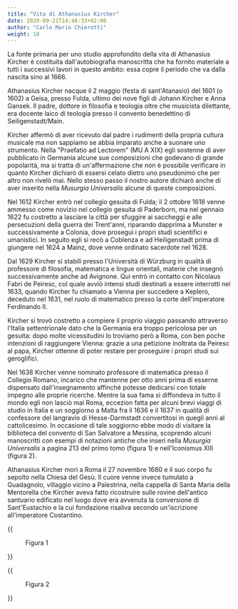 ```yaml
---
title: "Vita di Athanasius Kircher"
date: 2020-09-21T14:48:33+02:00
author: "Carlo Mario Chierotti"
weight: 10
---
```



La fonte primaria per uno studio approfondito della vita di Athanasius Kircher è costituita dall'autobiografia manoscritta che ha fornito materiale a tutti i successivi lavori in questo ambito: essa copre il periodo che va dalla nascita sino al 1666.

Athanasius Kircher nacque il 2 maggio (festa di sant'Atanasio) del 1601 (o 1602) a Geisa, presso Fulda, ultimo dei nove figli di Johann Kircher e Anna Gansek. Il padre, dottore in filosofia e teologia oltre che musicista dilettante, era docente laico di teologia presso il convento benedettino di Seiligenstadt/Main.

Kircher affermò di aver ricevuto dal padre i rudimenti della propria cultura musicale ma non sappiamo se abbia imparato anche a suonare uno strumento. Nella "Praefatio ad Lectorem" (MU A XIX) egli sostenne di aver pubblicato in Germania alcune sue composizioni che godevano di grande popolarità, ma si tratta di un'affermazione che non è possibile verificare in quanto Kircher dichiarò di essersi celato dietro uno pseudonimo che per altro non rivelò mai. Nello stesso passo il nostro autore dichiarò anche di aver inserito nella <em>Musurgia Universalis</em> alcune di queste composizioni.

Nel 1612 Kircher entrò nel collegio gesuita di Fulda; il 2 ottobre 1618 venne ammesso come novizio nel collegio gesuita di Paderborn, ma nel gennaio 1622 fu costretto a lasciare la città per sfuggire ai saccheggi e alle persecuzioni della guerra dei Trent'anni, riparando dapprima a Munster e successivamente a Colonia, dove proseguì i propri studi scientifici e umanistici. In seguito egli si recò a Coblenza e ad Heiligenstadt prima di giungere nel 1624 a Mainz, dove venne ordinato sacerdote nel 1628.

Dal 1629 Kircher si stabilì presso l'Università di Würzburg in qualità di professore di filosofia, matematica e lingue orientali, materie che insegnò successivamente anche ad Avignone. Qui entrò in contatto con Nicolaus Fabri de Peiresc, col quale avviò intensi studi destinati a essere interrotti nel 1633, quando Kircher fu chiamato a Vienna per succedere a Keplero, deceduto nel 1631, nel ruolo di matematico presso la corte dell'imperatore Ferdinando II.

Kircher si trovò costretto a compiere il proprio viaggio passando attraverso l'Italia settentrionale dato che la Germania era troppo pericolosa per un gesuita: dopo molte vicessitudini lo troviamo però a Roma, con ben poche intenzioni di raggiungere Vienna: grazie a una petizione inoltrata da Peiresc al papa, Kircher ottenne di poter restare per proseguire i propri studi sui geroglifici.

Nel 1638 Kircher venne nominato professore di matematica presso il Collegio Romano, incarico che mantenne per otto anni prima di esserne dispensato dall'insegnamento affinché potesse dedicarsi con totale impegno alle proprie ricerche. Mentre la sua fama si diffondeva in tutto il mondo egli non lasciò mai Roma, eccezion fatta per alcuni brevi viaggi di studio in Italia e un soggiorno a Malta fra il 1636 e il 1637 in qualità di confessore del langravio di Hesse-Darmstadt convertitosi in quegli anni al cattolicesimo. In occasione di tale soggiorno ebbe modo di visitare la biblioteca del convento di San Salvatore a Messina, scoprendo alcuni manoscritti con esempi di notazioni antiche che inserì nella <em>Musurgia Universalis</em> a pagina 213 del primo tomo (figura 1) e nell'Iconismus XIII (figura 2).

Athanasius Kircher morì a Roma il 27 novembre 1680 e il suo corpo fu sepolto nella Chiesa del Gesù. Il cuore venne invece tumulato a Guadagnolo, villaggio vicino a Palestrina, nella cappella di Santa Maria della Mentorella che Kircher aveva fatto ricostruire sulle rovine dell'antico santuario edificato nel luogo dove era avvenuta la conversione di Sant'Eustachio e la cui fondazione risaliva secondo un'iscrizione all'imperatore Costantino.


{{ <figure class="figure">
    <img class="figure-img img-fluid rounded img-thumbnail" src="{{ asset('build/images/kircher/img/mua213.png') }}" alt="">
    <figcaption class="figure-caption">Figura 1</figcaption>
</figure> }}

{{ <figure class="figure">
    <img class="figure-img img-fluid rounded img-thumbnail" src="{{ asset('build/images/kircher/img/i13.png') }}" alt="">
    <figcaption class="figure-caption">Figura 2</figcaption>
</figure> }}

